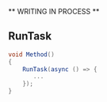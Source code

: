 ** WRITING IN PROCESS **

## RunTask

```csharp
void Method()
{
    RunTask(async () => {
       ...
    });
}
```
